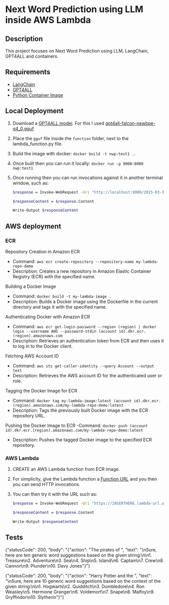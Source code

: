 # Next Word Prediction using LLM inside AWS Lambda

## Description
This project focuses on Next Word Prediction using LLM, LangChain, GPT4ALL and containers.

## Requirements
* [LangChain](https://www.langchain.com/)
* [GPT4ALL](https://gpt4all.io/index.html)
* [Python Container Image](https://hub.docker.com/_/python)

## Local Deployment
1. Download a [GPT4ALL model](https://gpt4all.io/index.html). For this I used [gpt4all-falcon-newbpe-q4_0.gguf](https://gpt4all.io/models/gguf/gpt4all-falcon-newbpe-q4_0.gguf)

2. Place the `gguf` file inside the `function` folder, next to the lambda_function.py file.

3. Build the image with docker: `docker build -t nwp:test1 .`.

4. Once built then you can run it locally: `docker run -p 9000:8080 nwp:test1`

5. Once running then you can run invocations against it in another terminal window, such as:
    ```bash
    $response = Invoke-WebRequest -Uri "http://localhost:9000/2015-03-31/functions/function/invocations" -Method POST -Body '{"body": "{\"action\":\"The pirates of the \"}"}' -ContentType 'application/json'
    ```
    ```bash
    $responseContent = $response.Content
    ```
    ```bash
    Write-Output $responseContent
    ```

## AWS deployment
### ECR
Repository Creation in Amazon ECR
- Command: `aws ecr create-repository --repository-name my-lambda-repo-demo`
- Description: Creates a new repository in Amazon Elastic Container Registry (ECR) with the specified name.

Building a Docker Image
- Command: `docker build -t my-lambda-image .`
- Description: Builds a Docker image using the Dockerfile in the current directory and tags it with the specified name.

Authenticating Docker with Amazon ECR
- Command: `aws ecr get-login-password --region (region) | docker login --username AWS --password-stdin (account id).dkr.ecr.(region).amazonaws.com`
- Description: Retrieves an authentication token from ECR and then uses it to log in to the Docker client.

Fetching AWS Account ID
- Command: `aws sts get-caller-identity --query Account --output text`
- Description: Retrieves the AWS account ID for the authenticated user or role.

Tagging the Docker Image for ECR
- Command: `docker tag my-lambda-image:latest (account id).dkr.ecr.(region).amazonaws.com/my-lambda-repo-demo:latest`
- Description: Tags the previously built Docker image with the ECR repository URL.

Pushing the Docker Image to ECR
-Command: `docker push (account id).dkr.ecr.(region).amazonaws.com/my-lambda-repo-demo:latest`
- Description: Pushes the tagged Docker image to the specified ECR repository.

### AWS Lambda
1. CREATE an AWS Lambda function from ECR image.

2. For simplicity, give the Lambda function a [Function URL](https://docs.aws.amazon.com/lambda/latest/dg/lambda-urls.html) and you then you can send HTTP invocations.

4. You can then try it with the URL such as:
    ```bash
    $response = Invoke-WebRequest -Uri "https://INSERTHERE.lambda-url.us-east-1.on.aws/" -Method POST -Body '{"body": "{\"action\":\"The pirates of the \"}"}' -ContentType 'application/json'
    ```
    ```bash
    $responseContent = $response.Content
    ```
    ```bash
    Write-Output $responseContent
    ```

## Tests
{"statusCode": 200, "body": "{\"action\": \"The pirates of \", \"text\": \"\\nSure, here are ten generic word suggestions based on the given string:\\n\\n1. Treasure\\n2. Adventure\\n3. Sea\\n4. Ship\\n5. Island\\n6. Captain\\n7. Crew\\n8. Cannon\\n9. Plunder\\n10. Davy Jones\"}"}

{"statusCode": 200, "body": "{\"action\": \"Harry Potter and the \", \"text\": \"\\nSure, here are 10 generic word suggestions based on the context of the given string:\\n\\n1. Hogwarts\\n2. Quidditch\\n3. Dumbledore\\n4. Ron Weasley\\n5. Hermione Granger\\n6. Voldemort\\n7. Snape\\n8. Malfoy\\n9. Gryffindor\\n10. Slytherin\"}"}


